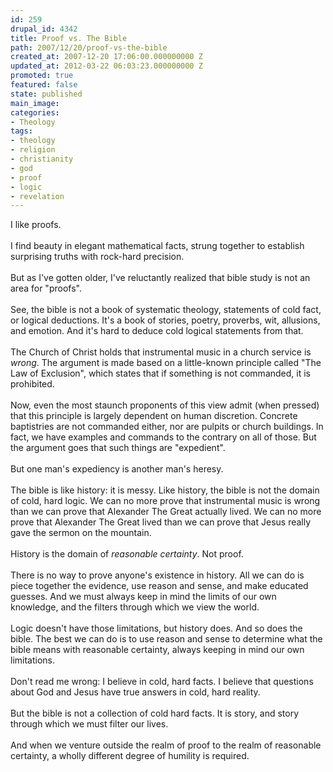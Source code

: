 ```yaml
---
id: 259
drupal_id: 4342
title: Proof vs. The Bible
path: 2007/12/20/proof-vs-the-bible
created_at: 2007-12-20 17:06:00.000000000 Z
updated_at: 2012-03-22 06:03:23.000000000 Z
promoted: true
featured: false
state: published
main_image: 
categories:
- Theology
tags:
- theology
- religion
- christianity
- god
- proof
- logic
- revelation
---
```

I like proofs.<br /><br />I find beauty in elegant mathematical facts, strung together to establish surprising truths with rock-hard precision.<br /><br />But as I've gotten older, I've reluctantly realized that bible study is not an area for "proofs".<br /><br />See, the bible is not a book of systematic theology, statements of cold fact, or logical deductions. It's a book of stories, poetry, proverbs, wit, allusions, and emotion. And it's hard to deduce cold logical statements from that.<br /><br />The Church of Christ holds that instrumental music in a church service is <span style="font-style: italic;">wrong</span>. The argument is made based on a little-known principle called "The Law of Exclusion", which states that if something is not commanded, it is prohibited.<br /><br />Now, even the most staunch proponents of this view admit (when pressed) that this principle is largely dependent on human discretion. Concrete baptistries are not commanded either, nor are pulpits or church buildings. In fact, we have examples and commands to the contrary on all of those. But the argument goes that such things are "expedient".<br /><br />But one man's expediency is another man's heresy.<br /><br />The bible is like history: it is messy. Like history, the bible is not the domain of cold, hard logic. We can no more prove that instrumental music is wrong than we can prove that Alexander The Great actually lived. We can no more prove that Alexander The Great lived than we can prove that Jesus really gave the sermon on the mountain.<br /><br />History is the domain of <span style="font-style: italic;">reasonable certainty</span>. Not proof.<br /><br />There is no way to prove anyone's existence in history. All we can do is piece together the evidence, use reason and sense, and make educated guesses. And we must always keep in mind the limits of our own knowledge, and the filters through which we view the world.<br /><br />Logic doesn't have those limitations, but history does. And so does the bible.  The best we can do is to use reason and sense to determine what the bible means with reasonable certainty, always keeping in mind our own limitations.<br /><br />Don't read me wrong: I believe in cold, hard facts. I believe that questions about God and Jesus have true answers in cold, hard reality.<br /><br />But the bible is not a collection of cold hard facts. It is story, and story through which we must filter our lives.<br /><br />And when we venture outside the realm of proof to the realm of reasonable certainty, a wholly different degree of humility is required.
